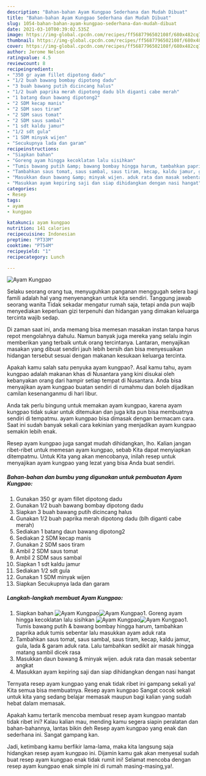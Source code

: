 ```yaml
---
description: "Bahan-bahan Ayam Kungpao Sederhana dan Mudah Dibuat"
title: "Bahan-bahan Ayam Kungpao Sederhana dan Mudah Dibuat"
slug: 1054-bahan-bahan-ayam-kungpao-sederhana-dan-mudah-dibuat
date: 2021-03-10T00:39:02.535Z
image: https://img-global.cpcdn.com/recipes/ff5687796502108f/680x482cq70/ayam-kungpao-foto-resep-utama.jpg
thumbnail: https://img-global.cpcdn.com/recipes/ff5687796502108f/680x482cq70/ayam-kungpao-foto-resep-utama.jpg
cover: https://img-global.cpcdn.com/recipes/ff5687796502108f/680x482cq70/ayam-kungpao-foto-resep-utama.jpg
author: Jerome Nelson
ratingvalue: 4.5
reviewcount: 8
recipeingredient:
- "350 gr ayam fillet dipotong dadu"
- "1/2 buah bawang bombay dipotong dadu"
- "3 buah bawang putih dicincang halus"
- "1/2 buah paprika merah dipotong dadu blh diganti cabe merah"
- "1 batang daun bawang dipotong2"
- "2 SDM kecap manis"
- "2 SDM saos tiram"
- "2 SDM saus tomat"
- "2 SDM saus sambal"
- "1 sdt kaldu jamur"
- "1/2 sdt gula"
- "1 SDM minyak wijen"
- "Secukupnya lada dan garam"
recipeinstructions:
- "Siapkan bahan"
- "Goreng ayam hingga kecoklatan lalu sisihkan"
- "Tumis bawang putih &amp; bawang bombay hingga harum, tambahkan paprika aduk tumis sebentar lalu masukkan ayam aduk rata"
- "Tambahkan saus tomat, saus sambal, saus tiram, kecap, kaldu jamur, gula, lada &amp; garam aduk rata. Lalu tambahkan sedikit air masak hingga matang sambil dicek rasa"
- "Masukkan daun bawang &amp; minyak wijen. aduk rata dan masak sebentar angkat"
- "Masukkan ayam kepiring saji dan siap dihidangkan dengan nasi hangat"
categories:
- Resep
tags:
- ayam
- kungpao

katakunci: ayam kungpao 
nutrition: 141 calories
recipecuisine: Indonesian
preptime: "PT33M"
cooktime: "PT54M"
recipeyield: "1"
recipecategory: Lunch

---
```



![Ayam Kungpao](https://img-global.cpcdn.com/recipes/ff5687796502108f/680x482cq70/ayam-kungpao-foto-resep-utama.jpg)

Selaku seorang orang tua, menyuguhkan panganan menggugah selera bagi famili adalah hal yang menyenangkan untuk kita sendiri. Tanggung jawab seorang  wanita Tidak sekadar mengatur rumah saja, tetapi anda pun wajib menyediakan keperluan gizi terpenuhi dan hidangan yang dimakan keluarga tercinta wajib sedap.

Di zaman  saat ini, anda memang bisa memesan masakan instan tanpa harus repot mengolahnya dahulu. Namun banyak juga mereka yang selalu ingin memberikan yang terbaik untuk orang tercintanya. Lantaran, menyajikan masakan yang dibuat sendiri jauh lebih bersih dan bisa menyesuaikan hidangan tersebut sesuai dengan makanan kesukaan keluarga tercinta. 



Apakah kamu salah satu penyuka ayam kungpao?. Asal kamu tahu, ayam kungpao adalah makanan khas di Nusantara yang kini disukai oleh kebanyakan orang dari hampir setiap tempat di Nusantara. Anda bisa menyajikan ayam kungpao buatan sendiri di rumahmu dan boleh dijadikan camilan kesenanganmu di hari libur.

Anda tak perlu bingung untuk memakan ayam kungpao, karena ayam kungpao tidak sukar untuk ditemukan dan juga kita pun bisa membuatnya sendiri di tempatmu. ayam kungpao bisa dimasak dengan bermacam cara. Saat ini sudah banyak sekali cara kekinian yang menjadikan ayam kungpao semakin lebih enak.

Resep ayam kungpao juga sangat mudah dihidangkan, lho. Kalian jangan ribet-ribet untuk memesan ayam kungpao, sebab Kita dapat menyiapkan ditempatmu. Untuk Kita yang akan mencobanya, inilah resep untuk menyajikan ayam kungpao yang lezat yang bisa Anda buat sendiri.

<!--inarticleads1-->

##### Bahan-bahan dan bumbu yang digunakan untuk pembuatan Ayam Kungpao:

1. Gunakan 350 gr ayam fillet dipotong dadu
1. Gunakan 1/2 buah bawang bombay dipotong dadu
1. Siapkan 3 buah bawang putih dicincang halus
1. Gunakan 1/2 buah paprika merah dipotong dadu (blh diganti cabe merah)
1. Sediakan 1 batang daun bawang dipotong2
1. Sediakan 2 SDM kecap manis
1. Gunakan 2 SDM saos tiram
1. Ambil 2 SDM saus tomat
1. Ambil 2 SDM saus sambal
1. Siapkan 1 sdt kaldu jamur
1. Sediakan 1/2 sdt gula
1. Gunakan 1 SDM minyak wijen
1. Siapkan Secukupnya lada dan garam




<!--inarticleads2-->

##### Langkah-langkah membuat Ayam Kungpao:

1. Siapkan bahan
<img src="https://img-global.cpcdn.com/steps/6e87c5c908fa2681/160x128cq70/ayam-kungpao-langkah-memasak-1-foto.jpg" alt="Ayam Kungpao"><img src="https://img-global.cpcdn.com/steps/28f7491e004cb3fa/160x128cq70/ayam-kungpao-langkah-memasak-1-foto.jpg" alt="Ayam Kungpao">1. Goreng ayam hingga kecoklatan lalu sisihkan
<img src="https://img-global.cpcdn.com/steps/d3e184fe5d8a018c/160x128cq70/ayam-kungpao-langkah-memasak-2-foto.jpg" alt="Ayam Kungpao"><img src="https://img-global.cpcdn.com/steps/1af3eca493ad07af/160x128cq70/ayam-kungpao-langkah-memasak-2-foto.jpg" alt="Ayam Kungpao">1. Tumis bawang putih &amp; bawang bombay hingga harum, tambahkan paprika aduk tumis sebentar lalu masukkan ayam aduk rata
1. Tambahkan saus tomat, saus sambal, saus tiram, kecap, kaldu jamur, gula, lada &amp; garam aduk rata. Lalu tambahkan sedikit air masak hingga matang sambil dicek rasa
1. Masukkan daun bawang &amp; minyak wijen. aduk rata dan masak sebentar angkat
1. Masukkan ayam kepiring saji dan siap dihidangkan dengan nasi hangat




Ternyata resep ayam kungpao yang enak tidak ribet ini gampang sekali ya! Kita semua bisa membuatnya. Resep ayam kungpao Sangat cocok sekali untuk kita yang sedang belajar memasak maupun bagi kalian yang sudah hebat dalam memasak.

Apakah kamu tertarik mencoba membuat resep ayam kungpao mantab tidak ribet ini? Kalau kalian mau, mending kamu segera siapin peralatan dan bahan-bahannya, lantas bikin deh Resep ayam kungpao yang enak dan sederhana ini. Sangat gampang kan. 

Jadi, ketimbang kamu berfikir lama-lama, maka kita langsung saja hidangkan resep ayam kungpao ini. Dijamin kamu gak akan menyesal sudah buat resep ayam kungpao enak tidak rumit ini! Selamat mencoba dengan resep ayam kungpao enak simple ini di rumah masing-masing,ya!.


